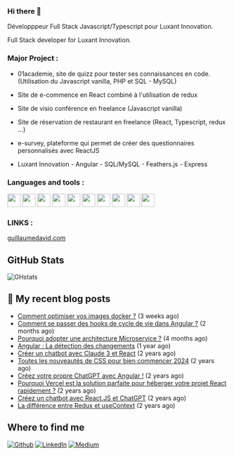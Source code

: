 ### Hi there 👋


Développpeur Full Stack Javascript/Typescript pour Luxant Innovation.

Full Stack developer for Luxant Innovation.

### Major Project :

 - 01academie, site de quizz pour tester ses connaissances en code. (Utilisation du Javascript vanilla, PHP et SQL - MySQL)

 - Site de e-commence en React combiné à l'utilisation de redux
 
 - Site de visio conférence en freelance (Javascript vanilla)
 
 - Site de réservation de restaurant en freelance (React, Typescript, redux ...)
 
 - e-survey, plateforme qui permet de créer des questionnaires personnalisés avec ReactJS

 - Luxant Innovation - Angular - SQL/MySQL - Feathers.js - Express 

### Languages and tools :

<img src="https://cdn.jsdelivr.net/gh/devicons/devicon/icons/javascript/javascript-plain.svg" width="30px"/>  <img src="https://cdn.jsdelivr.net/gh/devicons/devicon/icons/typescript/typescript-original.svg" width="30px"/>  <img src="https://cdn.jsdelivr.net/gh/devicons/devicon/icons/react/react-original.svg" width="30px"/> <img src="https://cdn.jsdelivr.net/gh/devicons/devicon/icons/nextjs/nextjs-original-wordmark.svg" width="30px"/> <img src="https://cdn.jsdelivr.net/gh/devicons/devicon@latest/icons/angularjs/angularjs-plain.svg" width="30px"/>
 <img src="https://cdn.jsdelivr.net/gh/devicons/devicon/icons/php/php-plain.svg" width="30px"/> <img src="https://cdn.jsdelivr.net/gh/devicons/devicon/icons/mysql/mysql-original-wordmark.svg" width="30px"/>  <img src="https://cdn.jsdelivr.net/gh/devicons/devicon/icons/vscode/vscode-original.svg" width="30px"/>  <img src="https://cdn.jsdelivr.net/gh/devicons/devicon/icons/nodejs/nodejs-original.svg" width="30px"/>  <img src="https://cdn.jsdelivr.net/gh/devicons/devicon/icons/gitlab/gitlab-plain-wordmark.svg" width="30px" />







### LINKS :


[guillaumedavid.com](https://www.guillaumedavid.com/)

<h2>GitHub Stats</h2>

![GHstats](https://github-readme-stats.vercel.app/api?username=GuillaumeDaviid&show_icons=true)


## 📜 My recent blog posts <img src="https://cdn-icons-png.flaticon.com/512/197/197560.png" width="13"/>

- [Comment optimiser vos images docker ?](https://guillaumedaavid.medium.com/comment-optimiser-vos-images-docker-c0a1e2bd4340?source=rss-a01198f8b650------2) (3 weeks ago)
- [Comment se passer des hooks de cycle de vie dans Angular ?](https://guillaumedaavid.medium.com/comment-se-passer-des-hooks-de-cycle-de-vie-dans-angular-2b90251f293d?source=rss-a01198f8b650------2) (2 months ago)
- [Pourquoi adopter une architecture Microservice ?](https://guillaumedaavid.medium.com/pourquoi-adopter-une-architecture-microservice-d8ba9cc7b3f1?source=rss-a01198f8b650------2) (4 months ago)
- [Angular : La détection des changements](https://guillaumedaavid.medium.com/angular-la-d%C3%A9tection-des-changements-9332384fc63f?source=rss-a01198f8b650------2) (1 year ago)
- [Créer un chatbot avec Claude 3 et React](https://guillaumedaavid.medium.com/cr%C3%A9er-un-chatbot-avec-claude-3-et-react-5c8128a32eba?source=rss-a01198f8b650------2) (2 years ago)
- [Toutes les nouveautés de CSS pour bien commencer 2024](https://guillaumedaavid.medium.com/toutes-les-nouveaut%C3%A9s-de-css-pour-bien-commencer-2024-c2afdf452d5d?source=rss-a01198f8b650------2) (2 years ago)
- [Créez votre propre ChatGPT avec Angular !](https://guillaumedaavid.medium.com/cr%C3%A9ez-votre-propre-chatgpt-avec-angular-d94b474ebdc6?source=rss-a01198f8b650------2) (2 years ago)
- [Pourquoi Vercel est la solution parfaite pour héberger votre projet React rapidement ?](https://guillaumedaavid.medium.com/pourquoi-vercel-est-la-solution-parfaite-pour-h%C3%A9berger-votre-projet-react-rapidement-c32cd7b4bab2?source=rss-a01198f8b650------2) (2 years ago)
- [Créez un chatbot avec React.JS et ChatGPT](https://guillaumedaavid.medium.com/cr%C3%A9ez-un-chatbot-avec-react-js-et-chatgpt-c38c89c4b4eb?source=rss-a01198f8b650------2) (2 years ago)
- [La différence entre Redux et useContext](https://guillaumedaavid.medium.com/la-diff%C3%A9rence-entre-redux-et-usecontext-22bd9d8984cb?source=rss-a01198f8b650------2) (2 years ago)

##  Where to find me

<p><a href="https://github.com/GuillaumeDaviid" target="_blank"><img alt="Github" src="https://img.shields.io/badge/GitHub-%2312100E.svg?&style=for-the-badge&logo=Github&logoColor=white" /></a> <a href="https://www.linkedin.com/in/guillaumedavid-gd/" target="_blank"><img alt="LinkedIn" src="https://img.shields.io/badge/linkedin-%230077B5.svg?&style=for-the-badge&logo=linkedin&logoColor=white" /></a> <a href="https://medium.com/@guillaumedaavid" target="_blank"><img alt="Medium" src="https://img.shields.io/badge/medium-%2312100E.svg?&style=for-the-badge&logo=medium&logoColor=white" /></a>
</p>
